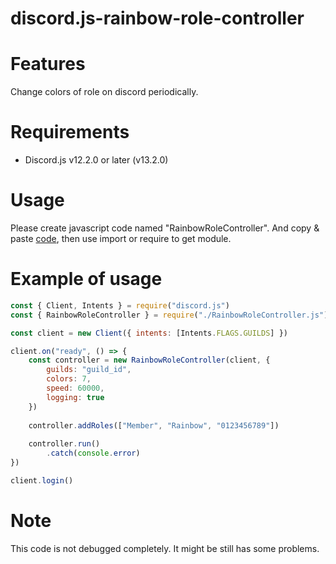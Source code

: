 # discord.js-rainbow-role-controller

# Features

Change colors of role on discord periodically.

# Requirements

* Discord.js v12.2.0 or later (v13.2.0)

# Usage

Please create javascript code named "RainbowRoleController".
And copy &amp; paste [code](https://github.com/PriestessSakuraka/discord.js-rainbow-role-controller/blob/main/RainbowRoleController.js),
then use import or require to get module.

# Example of usage

```js
const { Client, Intents } = require("discord.js")
const { RainbowRoleController } = require("./RainbowRoleController.js")

const client = new Client({ intents: [Intents.FLAGS.GUILDS] })

client.on("ready", () => {
    const controller = new RainbowRoleController(client, {
        guilds: "guild_id",
        colors: 7,
        speed: 60000,
        logging: true
    })
    
    controller.addRoles(["Member", "Rainbow", "0123456789"])
    
    controller.run()
        .catch(console.error)
})

client.login()
```

# Note

This code is not debugged completely. It might be still has some problems.
